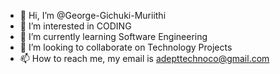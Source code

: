 - 👋 Hi, I’m @George-Gichuki-Muriithi
- 👀 I’m interested in CODING
- 🌱 I’m currently learning Software Engineering
- 💞️ I’m looking to collaborate on Technology Projects
- 📫 How to reach me, my email is adepttechnoco@gmail.com

<!---
George-Gichuki-Muriithi/George-Gichuki-Muriithi is a ✨ special ✨ repository because its `README.md` (this file) appears on your GitHub profile.
You can click the Preview link to take a look at your changes.
--->
